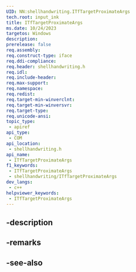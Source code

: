 ```yaml
---
UID: NN:shellhandwriting.ITfTargetProximateArgs
tech.root: input_ink
title: ITfTargetProximateArgs
ms.date: 10/24/2023
targetos: Windows
description: 
prerelease: false
req.assembly: 
req.construct-type: iface
req.ddi-compliance: 
req.header: shellhandwriting.h
req.idl: 
req.include-header: 
req.max-support: 
req.namespace: 
req.redist: 
req.target-min-winverclnt: 
req.target-min-winversvr: 
req.target-type: 
req.unicode-ansi: 
topic_type:
 - apiref
api_type:
 - COM
api_location:
 - shellhandwriting.h
api_name:
 - ITfTargetProximateArgs
f1_keywords:
 - ITfTargetProximateArgs
 - shellhandwriting/ITfTargetProximateArgs
dev_langs:
 - c++
helpviewer_keywords:
 - ITfTargetProximateArgs
---
```


## -description

## -remarks

## -see-also


